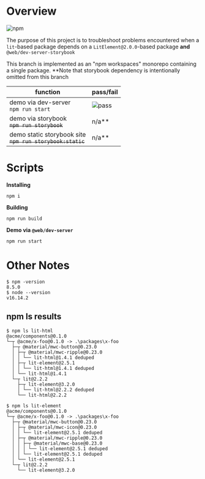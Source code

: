 # Overview

![npm](https://img.shields.io/badge/npm-555?logo=npm&style=for-the-badge)

The purpose of this project is to troubleshoot problems encountered when a `lit`-based package depends on a `LitElement@2.0.0`-based package **and** `@web/dev-server-storybook`

This branch is implemented as an "npm workspaces" monorepo containing a single package. \*\*Note that storybook dependency is intentionally omitted from this branch

| function                                                       | pass/fail                                          |
| -------------------------------------------------------------- | -------------------------------------------------- |
| demo via dev-server <br> `npm run start`                       | ![pass](https://img.shields.io/badge/pass-success) |
| demo via storybook <br> ~~`npm run storybook`~~                | n/a\*\*                                            |
| demo static storybook site <br> ~~`npm run storybook:static`~~ | n/a\*\*                                            |

# Scripts

**Installing**

```
npm i
```

**Building**

```
npm run build
```

**Demo via `@web/dev-server`**

```
npm run start
```

# Other Notes

```
$ npm -version
8.5.0
$ node --version
v16.14.2
```

## npm ls results

```
$ npm ls lit-html
@acme/components@0.1.0
└─┬ @acme/x-foo@0.1.0 -> .\packages\x-foo
  ├─┬ @material/mwc-button@0.23.0
  │ ├─┬ @material/mwc-ripple@0.23.0
  │ │ └── lit-html@1.4.1 deduped
  │ ├─┬ lit-element@2.5.1
  │ │ └── lit-html@1.4.1 deduped
  │ └── lit-html@1.4.1
  └─┬ lit@2.2.2
    ├─┬ lit-element@3.2.0
    │ └── lit-html@2.2.2 deduped
    └── lit-html@2.2.2
```

```
$ npm ls lit-element
@acme/components@0.1.0
└─┬ @acme/x-foo@0.1.0 -> .\packages\x-foo
  ├─┬ @material/mwc-button@0.23.0
  │ ├─┬ @material/mwc-icon@0.23.0
  │ │ └── lit-element@2.5.1 deduped
  │ ├─┬ @material/mwc-ripple@0.23.0
  │ │ ├─┬ @material/mwc-base@0.23.0
  │ │ │ └── lit-element@2.5.1 deduped
  │ │ └── lit-element@2.5.1 deduped
  │ └── lit-element@2.5.1
  └─┬ lit@2.2.2
    └── lit-element@3.2.0
```
